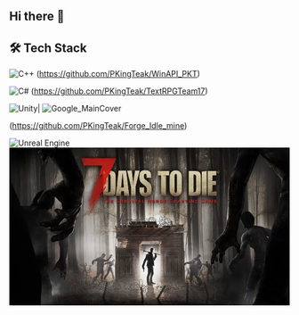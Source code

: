 ## Hi there 👋
##  🛠 Tech Stack
![C++](https://img.shields.io/badge/C++-00599C?style=for-the-badge&logo=cplusplus&logoColor=white)
(https://github.com/PKingTeak/WinAPI_PKT)

![C#](https://img.shields.io/badge/C%23-239120?style=for-the-badge&logo=csharp&logoColor=white)
(https://github.com/PKingTeak/TextRPGTeam17)



![Unity](https://img.shields.io/badge/Unity-100000?style=for-the-badge&logo=unity&logoColor=white)| <img width="1920" height="1080" alt="Google_MainCover" src="https://github.com/user-attachments/assets/0d61beaa-d748-46f0-9a05-635cb155e16e" />

(https://github.com/PKingTeak/Forge_Idle_mine)


![Unreal Engine](https://img.shields.io/badge/Unreal-0E1128?style=for-the-badge&logo=unrealengine&logoColor=white)
[![7DaysToDie](https://github.com/PKingTeak/PKingTeak/raw/main/Docs/7DaysToDie.png)](https://github.com/PKingTeak/7days-to-survive-END-)




<!--
**PKingTeak/PKingTeak** is a ✨ _special_ ✨ repository because its `README.md` (this file) appears on your GitHub profile.

Here are some ideas to get you started:



- 🔭 I’m currently working on ...## 🛠 Tech Stack
## 🛠 Tech Stack
- 🎯 C++
- 🎯 C#
- 🎮 Unity
- 🎮 Unreal Engine

- 🌱 I’m currently learning ...
- 👯 I’m looking to collaborate on ...
- 🤔 I’m looking for help with ...
- 💬 Ask me about ...
- 📫 How to reach me: ...
- 😄 Pronouns: ...
- ⚡ Fun fact: ...
-->
